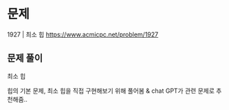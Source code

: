 # 문제

1927 | 최소 힙
https://www.acmicpc.net/problem/1927

## 문제 풀이

최소 힙

힙의 기본 문제, 최소 힙을 직접 구현해보기 위해 풀어봄 & chat GPT가 관련 문제로 추천해줌..
